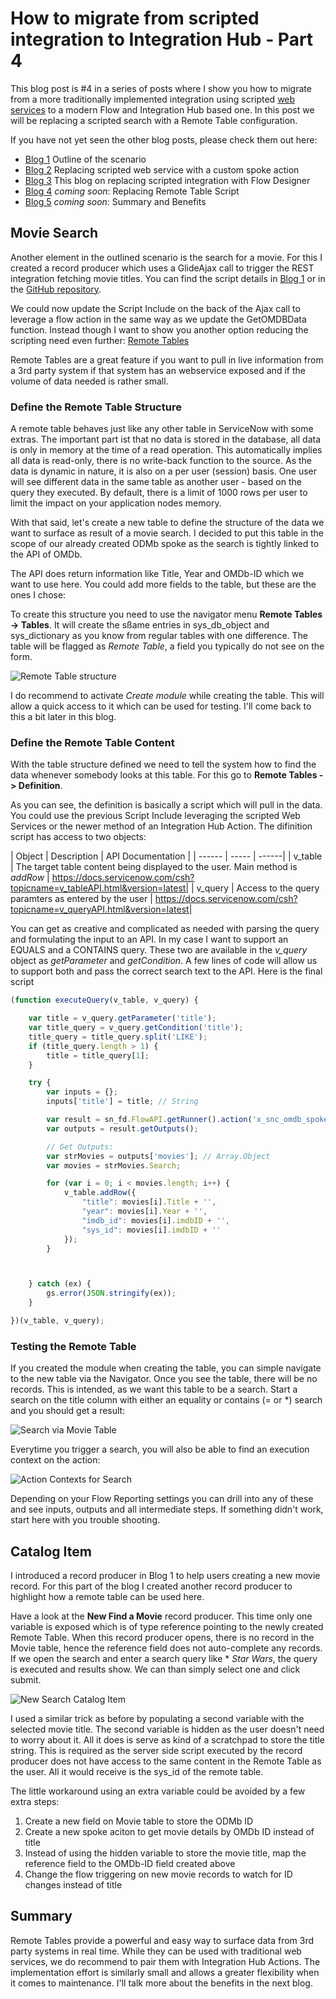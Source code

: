# How to migrate from scripted integration to Integration Hub - Part 4


This blog post is #4 in a series of posts where I show you how to migrate from a more traditionally implemented integration using scripted [web services](https://docs.servicenow.com/bundle/utah-api-reference/page/integrate/web-services/reference/r_AvailableWebServices.html) to a modern Flow and Integration Hub based one. In this post we will be replacing a scripted search with a Remote Table configuration.

If you have not yet seen the other blog posts, please check them out here:
- [Blog 1](https://www.servicenow.com/community/automation-engine-blog/how-to-migrate-from-scripted-integration-to-integration-hub-part/ba-p/2675520) Outline of the scenario
- [Blog 2](***URL***) Replacing scripted web service with a custom spoke action
- [Blog 3](***URL***) This blog on replacing scripted integration with Flow Designer
- [Blog 4](***URL***) _coming soon_: Replacing Remote Table Script
- [Blog 5](***URL***) _coming soon_: Summary and Benefits

## Movie Search

Another element in the outlined scenario is the search for a movie. For this I created a record producer which uses a GlideAjax call to trigger the REST integration fetching movie titles. You can find the script details in [Blog 1](https://www.servicenow.com/community/automation-engine-blog/how-to-migrate-from-scripted-integration-to-integration-hub-part/ba-p/2675520) or in the [GitHub repository](https://github.com/phifogg/now_movie).

We could now update the Script Include on the back of the Ajax call to leverage a flow action in the same way as we update the GetOMDBData function. Instead though I want to show you another option reducing the scripting need even further: [Remote Tables](https://docs.servicenow.com/csh?topicname=remote-tables.html&version=latest)

Remote Tables are a great feature if you want to pull in live information from a 3rd party system if that system has an webservice exposed and if the volume of data needed is rather small.

### Define the Remote Table Structure

A remote table behaves just like any other table in ServiceNow with some extras. The important part ist that no data is stored in the database, all data is only in memory at the time of a read operation. This automatically implies all data is read-only, there is no write-back function to the source. As the data is dynamic in nature, it is also on a per user (session) basis. One user will see different data in the same table as another user - based on the query they executed. By default, there is a limit of 1000 rows per user to limit the impact on your application nodes memory.

With that said, let's create a new table to define the structure of the data we want to surface as result of a movie search. I decided to put this table in the scope of our already created ODMb spoke as the search is tightly linked to the API of OMDb.

The API does return information like Title, Year and OMDb-ID which we want to use here. You could add more fields to the table, but these are the ones I chose:

To create this structure you need to use the navigator menu **Remote Tables -> Tables**. It will create the sßame entries in sys_db_object and sys_dictionary as you know from regular tables with one difference. The table will be flagged as *Remote Table*, a field you typically do not see on the form.

![Remote Table structure](blog4_images/movie_table.png)

I do recommend to activate *Create module* while creating the table. This will allow  a quick access to it which can be used for testing. I'll come back to this a bit later in this blog.

### Define the Remote Table Content

With the table structure defined we need to tell the system how to find the data whenever somebody looks at this table. For this go to **Remote Tables -> Definition**.

As you can see, the definition is basically a script which will pull in the data. You could use the previous Script Include leveraging the scripted Web Services or the newer method of an Integration Hub Action. The difinition script has access to two objects:

| Object | Description | API Documentation |
| ------ | ----- | ------|
| v_table | The target table content being displayed to the user. Main method is _addRow_ | https://docs.servicenow.com/csh?topicname=v_tableAPI.html&version=latest|
| v_query | Access to the query paramters as entered by the user | https://docs.servicenow.com/csh?topicname=v_queryAPI.html&version=latest|

You can get as creative and complicated as needed with parsing the query and formulating the input to an API. In my case I want to support an EQUALS and a CONTAINS query. These two are available in the *v_query* object as *getParameter* and *getCondition*. A few lines of code will allow us to support both and pass the correct search text to the API. Here is the final script

```javascript
(function executeQuery(v_table, v_query) {

    var title = v_query.getParameter('title');
    var title_query = v_query.getCondition('title');
    title_query = title_query.split('LIKE');
    if (title_query.length > 1) {
        title = title_query[1];
    }

    try {
        var inputs = {};
        inputs['title'] = title; // String 

        var result = sn_fd.FlowAPI.getRunner().action('x_snc_omdb_spoke.search_by_title').inForeground().withInputs(inputs).run();
        var outputs = result.getOutputs();

        // Get Outputs:
        var strMovies = outputs['movies']; // Array.Object
        var movies = strMovies.Search;

        for (var i = 0; i < movies.length; i++) {
            v_table.addRow({
                "title": movies[i].Title + '',
                "year": movies[i].Year + '',
                "imdb_id": movies[i].imdbID + '',
                "sys_id": movies[i].imdbID + ''
            });
        }



    } catch (ex) {
        gs.error(JSON.stringify(ex));
    }

})(v_table, v_query);
```


### Testing the Remote Table

If you created the module when creating the table, you can simple navigate to the new table via the Navigator. Once you see the table, there will be no records. This is intended, as we want this table to be a search. Start a search on the title column with either an equality or contains (= or *) search and you should get a result:

![Search via Movie Table](blog4_images/movie_table_search.png)

Everytime you trigger a search, you will also be able to find an execution context on the action:

![Action Contexts for Search](blog4_images/action_contexts.png)

Depending on your Flow Reporting settings you can drill into any of these and see inputs, outputs and all intermediate steps. If something didn't work, start here with you trouble shooting.

## Catalog Item

I introduced a record producer in Blog 1 to help users creating a new movie record. For this part of the blog I created another record producer to highlight how a remote table can be used here.

Have a look at the **New Find a Movie** record producer. This time only one variable is exposed which is of type reference pointing to the newly created Remote Table. When this record producer opens, there is no record in the Movie table, hence the reference field does not auto-complete any records. If we open the search and enter a search query like * *Star Wars*, the query is executed and results show. We can than simply select one and click submit.

![New Search Catalog Item](blog4_images/new_movie_search.png)

I used a similar trick as before by populating a second variable with the selected movie title. The second variable is hidden as the user doesn't need to worry about it. All it does is serve as kind of a scratchpad to store the title string. This is required as the server side script executed by the record producer does not have access to the same content in the Remote Table as the user. All it would receive is the sys_id of the remote table.

The little workaround using an extra variable could be avoided by a few extra steps:
1. Create a new field on Movie table to store the ODMb ID
1. Create a new spoke aciton to get movie details by OMDb ID instead of title
1. Instead of using the hidden variable to store the movie title, map the reference field to the OMDb-ID field created above
1. Change the flow triggering on new movie records to watch for ID changes instead of title

## Summary

Remote Tables provide a powerful and easy way to surface data from 3rd party systems in real time. While they can be used with traditional web services, we do recommend to pair them with Integration Hub Actions. The implementation effort is similarly small and allows a greater flexibility when it comes to maintenance. I'll talk more about the benefits in the next blog.
